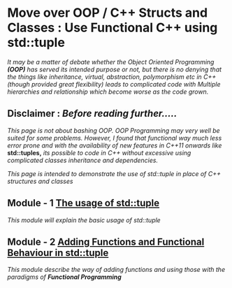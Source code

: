 # Move over OOP / C++ Structs and Classes : Use Functional C++ using std::tuple

*It may be a matter of debate whether the Object Oriented Programming __(OOP)__   has served its intended purpose or not, but there is no denying that the things like inheritance, virtual, abstraction, polymorphism etc in C++ (though provided great flexibility) leads to complicated code with Multiple hierarchies and relationship which become worse as the code grown.*

## Disclaimer : *Before reading further.....*

*This page is not about bashing OOP. OOP Programming may very well be suited for some problems. However, I found that functional way much less error prone and with the availability of new features in C++11 onwards like* **std::tuples,** *its possible to code in C++ without excessive using complicated classes inheritance and dependencies.*

*This page is intended to demonstrate the use of std::tuple in place of C++ structures and classes*

## Module - 1 [The usage of std::tuple](https://github.com/9lean/Move_Over_ObjectOriented_Using_tuples/tree/master/Usage%20of%20tuples)
*This module will explain the basic usage of std::tuple*

## Module - 2 [Adding Functions and Functional Behaviour in std::tuple ](https://github.com/9lean/Move_Over_ObjectOriented_Using_tuples/tree/master/Functional_Tuples)
*This module describe the way of adding functions and using those with the paradigms of __Functional Programming__*
